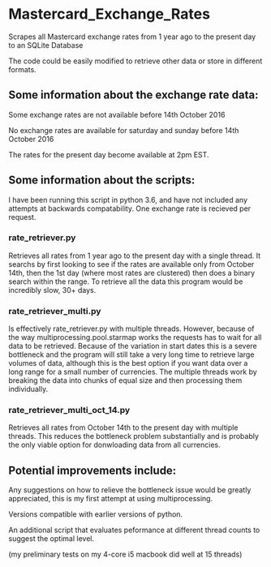 # Mastercard_Exchange_Rates

Scrapes all Mastercard exchange rates from 1 year ago to the present day to an SQLite Database

The code could be easily modified to retrieve other data or store in different formats.




## Some information about the exchange rate data:

  Some exchange rates are not available before 14th October 2016
  
  No exchange rates are available for saturday and sunday before 14th October 2016
  
  The rates for the present day become available at 2pm EST.




## Some information about the scripts:
I have been running this script in python 3.6, and have not included any attempts at backwards compatability.
One exchange rate is recieved per request.
  
### rate_retriever.py
Retrieves all rates from 1 year ago to the present day with a single thread.
It searchs by first looking to see if the rates are available only from October 14th, then the 1st day (where most rates are clustered) then does a binary search within the range. To retrieve all the data this program would be incredibly slow, 30+ days.
  
### rate_retriever_multi.py
Is effectively rate_retriever.py with multiple threads. However, because of the way multiprocessing.pool.starmap works the requests has to wait for all data to be retrieved. Because of the variation in start dates this is a severe bottleneck and the program will still take a very long time to retrieve large volumes of data, although this is the best option if you want data over a long range for a small number of currencies.
The multiple threads work by breaking the data into chunks of equal size and then processing them individually.  
 
 
### rate_retriever_multi_oct_14.py
Retrieves all rates from October 14th to the present day with multiple threads. This reduces the bottleneck problem substantially and is probably the only viable option for donwloading data from all currencies.
  
## Potential improvements include:

Any suggestions on how to relieve the bottleneck issue would be greatly appreciated, this is my first attempt at using multiprocessing.

Versions compatible with earlier versions of python.

An additional script that evaluates peformance at different thread counts to suggest the optimal level.

(my preliminary tests on my 4-core i5 macbook did well at 15 threads)
  
  
